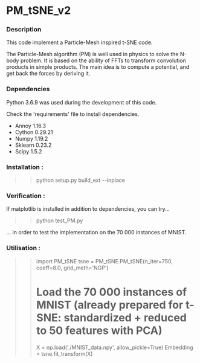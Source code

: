 # PM_tSNE_v2

### Description

This code implement a Particle-Mesh inspired t-SNE code.

The Particle-Mesh algorithm (PM) is well used in physics to solve
the N-body problem. It is based on the ability of FFTs to transform
convolution products in simple products. The main idea is to compute
a potential, and get back the forces by deriving it.

### Dependencies

Python 3.6.9 was used during the development of this code.

Check the 'requirements' file to install dependencies.

* Annoy 1.16.3
* Cython 0.29.21
* Numpy 1.19.2
* Sklearn 0.23.2
* Scipy 1.5.2

### Installation :

>> python setup.py build_ext --inplace

### Verification :

If matplotlib is installed in addition to dependencies, you can try...

>> python test_PM.py

... in order to test the implementation on the 70 000 instances of MNIST.

### Utilisation :

>> import PM\_tSNE
>> tsne = PM\_tSNE.PM\_tSNE(n\_iter=750, coeff=8.0, grid\_meth='NGP')
>> # Load the 70 000 instances of MNIST (already prepared for t-SNE: standardized + reduced to 50 features with PCA)
>> X = np.load('./MNIST_data.npy', allow\_pickle=True)
>> Embedding = tsne.fit_transform(X)

